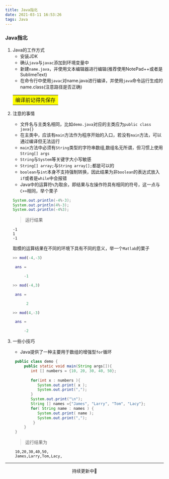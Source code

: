 ```yaml
---
title: Java指北
date: 2021-03-11 16:53:26
tags: Java
---
```


### Java指北

1. Java的工作方式
   * 安装JDK
   * 确认```java```与```javac```添加到环境变量中
   * 新建```name.java```，并使用文本编辑器进行编辑(推荐使用NotePad++或者是SublimeText)
   * 在命令行中使用```javac```对name.java进行编译，并使用```java```命令运行生成的name.class(注意路径是否正确)
   <center><table><tr><td bgcolor=yellow>编译前记得先保存</td></tr></table></center>
<!-- more -->
2. 注意的事情
   * 文件名与主类名相同，比如```demo.java```对应的主类应为```public class java{}```
   * 在主类中，应该有```main```方法作为程序开始的入口，若没有```main```方法，可以通过编译但无法运行
   * ```main```方法中必须有```String```类型的字符串数组,数组名无所谓，但习惯上使用```String[] args```
   * ```String```与```System```等关键字大小写敏感
   * ```String[] array;```与```String array[];```都是可以的
   * ```boolean```与```int```本身不支持强制转换，因此结果为非```boolean```的表达式放入```if```或者是```while```中会报错
   * Java中的运算符```%```为取余，即结果与左操作符具有相同的符号，这一点与```C++```相同，举个栗子
   ```Java
   System.out.println(-4%-3);
   System.out.println(4%-3);
   System.out.println(-4%3);
   ```
   >运行结果
   ```text
   -1
   1
   -1
   ```
   取模的运算结果在不同的环境下具有不同的意义，举一个```Matlab```的栗子
   ```M
   >> mod(-4,-3)

    ans =

        -1

   >> mod(-4,3) 

    ans =

         2

   >> mod(4,-3)

    ans =

        -2

   ```

3. 一些小技巧
   * Java提供了一种主要用于数组的增强型```for```循环
   ```java
    public class demo {
        public static void main(String args[]){
           int [] numbers = {10, 20, 30, 40, 50};
     
           for(int x : numbers ){
              System.out.print( x );
              System.out.print(",");
           }
           System.out.print("\n");
           String [] names ={"James", "Larry", "Tom", "Lacy"};
           for( String name : names ) {
              System.out.print( name );
              System.out.print(",");
            }
        }
    }
   ``` 
   >运行结果为
   ```text
    10,20,30,40,50,
    James,Larry,Tom,Lacy,
   ```


---
<center>持续更新中🍺</center>